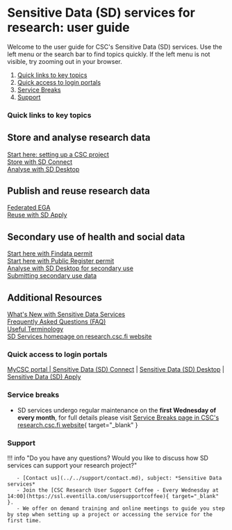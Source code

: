 
# Sensitive Data (SD) services for research: user guide

Welcome to the user guide for CSC's Sensitive Data (SD) services. Use the left menu or the search bar to find topics quickly. If the left menu is not visible, try zooming out in your browser.


1. [Quick links to key topics](#quick-links-to-key-topics) 
2. [Quick access to login portals](#quick-access-to-login-portals)
3. [Service Breaks](#service-breaks)
4. [Support](#support)



### Quick links to key topics

<div class="quick-links-container">
  <div class="quick-links-topic">
    <span class="quick-links-title"><h2>Store and analyse research data</h2></span>
    <div class="quick-links-item">
      <a class="quick-link" target="_self" href="sd-access/">Start here: setting up a CSC project</a>
    </div>
    <div class="quick-links-item">
      <a class="quick-link" target="_self" href="sd_connect/">Store with SD Connect</a>
    </div>
    <div class="quick-links-item">
      <a class="quick-link" target="_self" href="sd_desktop/">Analyse with SD Desktop</a>
    </div>
  </div>
  <div class="quick-links-topic">
    <span class="quick-links-title"><h2>Publish and reuse research data</h2></span>
    <div class="quick-links-item">
      <a class="quick-link" target="_self" href="federatedega/">Federated EGA</a>
    </div>
    <div class="quick-links-item">
      <a class="quick-link" target="_self" href="sd-apply/">Reuse with SD Apply</a>
    </div>
  </div>
  <div class="quick-links-topic">
    <span class="quick-links-title"><h2>Secondary use of health and social data</h2></span>
    <div class="quick-links-item">
      <a class="quick-link" target="_self" href="findata-permit/"> Start here with Findata permit</a>
    </div>
    <div class="quick-links-item">
      <a class="quick-link" target="_self" href="single-register-permit/">Start here with Public Register permit</a>
    </div>
    <div class="quick-links-item">
      <a class="quick-link" target="_self" href="sd-desktop-audited/">Analyse with SD Desktop for secondary use</a>
    </div>
    <div class="quick-links-item">
      <a class="quick-link" target="_self" href="single-register-submission/">Submitting secondary use data</a>
    </div>
  </div>
  <div class="quick-links-topic">
    <span class="quick-links-title"><h2>Additional Resources</h2></span>
    <div class="quick-links-item">
      <a class="quick-link" target="_self" href="../../support/wn/data-new/">What's New with Sensitive Data Services</a>
    </div>
    <div class="quick-links-item">
      <a class="quick-link" target="_self" href="../../support/faq/">Frequently Asked Questions (FAQ)</a>
    </div>
    <div class="quick-links-item">
      <a class="quick-link" target="_self" href="sd-terminology/">Useful Terminology</a>
     </div>
    <div class="quick-links-item">
      <a class="quick-link" target="_self" href="https://research.csc.fi/sensitive-data-services-for-research/">SD Services homepage on research.csc.fi website</a>
     </div>
  </div>
</div>



### Quick access to login portals

<div class="quick-links-container">
  <div class="quick-links-topic">
    <div class="quick-links-item">
      <a class="quick-link" target="_blank" href="https://my.csc.fi/welcome"> MyCSC portal | 
      <a class="quick-link" target="_blank" href="https://sd-connect.csc.fi/"> Sensitive Data (SD) Connect</a> | 
      <a class="quick-link" target="_blank" href="https://sd-desktop.csc.fi">  Sensitive Data (SD) Desktop</a> | 
      <a class="quick-link" target="_blank" href="https://sd-apply.csc.fi/">  Sensitive Data (SD) Apply</a> 
      </div>
  </div>
</div> 
        
### Service breaks

* SD services undergo regular maintenance on the **first Wednesday of every month**, for full details please visit [Service Breaks page in CSC's research.csc.fi website](https://research.csc.fi/service-breaks){ target="_blank" } 


### Support

!!! info "Do you have any questions? Would you like to discuss how SD services can support your research project?"
       
       - [Contact us](../../support/contact.md), subject: *Sensitive Data services*
       - Join the [CSC Research User Support Coffee - Every Wednesday at 14:00](https://ssl.eventilla.com/usersupportcoffee){ target="_blank" }. 
       - We offer on demand training and online meetings to guide you step by step when setting up a project or accessing the service for the first time.











